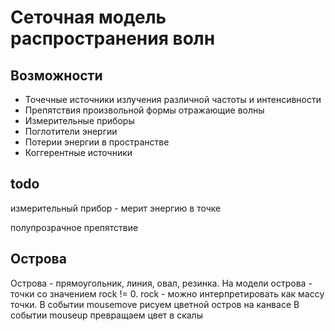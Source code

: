 # Сеточная модель распространения волн

## Возможности
- Точечные источники излучения различной частоты и интенсивности
- Препятствия произвольной формы отражающие волны
- Измерительные приборы
- Поглотители энергии 
- Потерии энергии в пространстве 
- Коггерентные источники



## todo

измерительный прибор - мерит энергию в точке

полупрозрачное препятствие

## Острова

Острова - прямоугольник, линия, овал, резинка.
На модели острова - точки со значением rock != 0. rock - можно интерпретировать как массу точки.
В событии mousemove рисуем цветной остров на канвасе
В событии mouseup превращаем цвет в скалы
